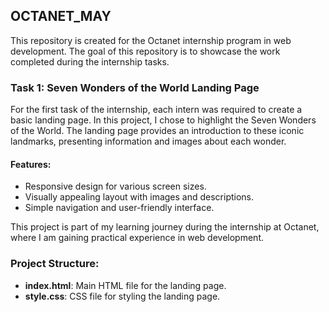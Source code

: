 ## OCTANET_MAY

This repository is created for the Octanet internship program in web development. The goal of this repository is to showcase the work completed during the internship tasks.

### Task 1: Seven Wonders of the World Landing Page

For the first task of the internship, each intern was required to create a basic landing page. In this project, I chose to highlight the Seven Wonders of the World. The landing page provides an introduction to these iconic landmarks, presenting information and images about each wonder.

#### Features:
- Responsive design for various screen sizes.
- Visually appealing layout with images and descriptions.
- Simple navigation and user-friendly interface.

This project is part of my learning journey during the internship at Octanet, where I am gaining practical experience in web development.

### Project Structure:
- **index.html**: Main HTML file for the landing page.
- **style.css**: CSS file for styling the landing page.
  
